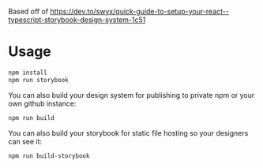 Based off of https://dev.to/swyx/quick-guide-to-setup-your-react--typescript-storybook-design-system-1c51

# Usage

```bash
npm install
npm run storybook
```

You can also build your design system for publishing to private npm or your own github instance:

```bash
npm run build
```

You can also build your storybook for static file hosting so your designers can see it:

```bash
npm run build-storybook
```

